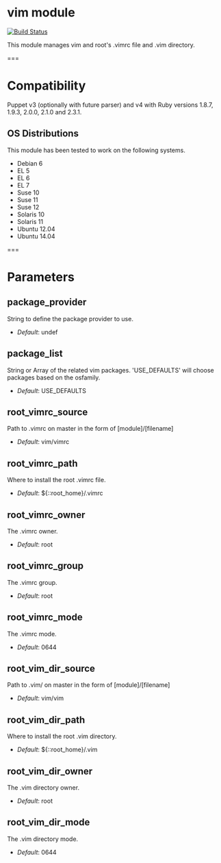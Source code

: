 # vim module #

[![Build Status](
https://api.travis-ci.org/ghoneycutt/puppet-module-vim.png?branch=master)](https://travis-ci.org/ghoneycutt/puppet-module-vim)

This module manages vim and root's .vimrc file and .vim directory.

===

# Compatibility #

Puppet v3 (optionally with future parser) and v4 with Ruby versions
1.8.7, 1.9.3, 2.0.0, 2.1.0 and 2.3.1.

## OS Distributions ##

This module has been tested to work on the following systems.

* Debian 6
* EL 5
* EL 6
* EL 7
* Suse 10
* Suse 11
* Suse 12
* Solaris 10
* Solaris 11
* Ubuntu 12.04
* Ubuntu 14.04

===

# Parameters #

package_provider
----------------
String to define the package provider to use.

- *Default*: undef

package_list
------------
String or Array of the related vim packages. 'USE_DEFAULTS' will choose packages based on the osfamily.

- *Default*: USE_DEFAULTS

root_vimrc_source
-----------------
Path to .vimrc on master in the form of [module]/[filename]

- *Default*: vim/vimrc

root_vimrc_path
---------------
Where to install the root .vimrc file.

- *Default*: ${::root_home}/.vimrc

root_vimrc_owner
----------------
The .vimrc owner.

- *Default*: root

root_vimrc_group
----------------
The .vimrc group.

- *Default*: root

root_vimrc_mode
---------------
The .vimrc mode.

- *Default*: 0644

root_vim_dir_source
-------------------
Path to .vim/ on master in the form of [module]/[filename]

- *Default*: vim/vim

root_vim_dir_path
-----------------
Where to install the root .vim directory.

- *Default*: ${::root_home}/.vim

root_vim_dir_owner
------------------
The .vim directory owner.

- *Default*: root

root_vim_dir_mode
-----------------
The .vim directory mode.

- *Default*: 0644
